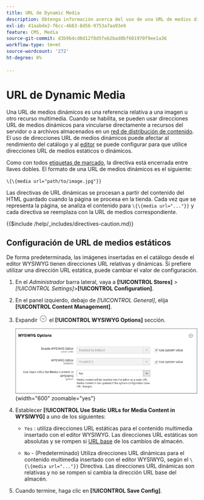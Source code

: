 ```yaml
---
title: URL de Dynamic Media
description: Obtenga información acerca del uso de una URL de medios dinámicos como referencia relativa a una imagen u otro recurso multimedia.
exl-id: 41aabde2-f6cc-4b83-8d56-9753a7aa93e9
feature: CMS, Media
source-git-commit: d3b9b4cd0d12f8d5feb2bad0bf601970f9ee1a36
workflow-type: tm+mt
source-wordcount: '272'
ht-degree: 0%

---
```


# URL de Dynamic Media

Una URL de medios dinámicos es una referencia relativa a una imagen u otro recurso multimedia. Cuando se habilita, se pueden usar direcciones URL de medios dinámicos para vincularse directamente a recursos del servidor o a archivos almacenados en un [red de distribución de contenido](media-storage-content-delivery-network.md). El uso de direcciones URL de medios dinámicos puede afectar al rendimiento del catálogo y al [editor](editor.md#configure-the-editor) se puede configurar para que utilice direcciones URL de medios estáticos o dinámicos.

Como con todos [etiquetas de marcado](../systems/markup-tags.md), la directiva está encerrada entre llaves dobles. El formato de una URL de medios dinámicos es el siguiente:

`\{\{media url="path/to/image.jpg"}}`

Las directivas de URL dinámicas se procesan a partir del contenido del HTML guardado cuando la página se procesa en la tienda. Cada vez que se representa la página, se analiza el contenido para `\{\{media url="..."}}` y cada directiva se reemplaza con la URL de medios correspondiente.

{{$include /help/_includes/directives-caution.md}}

## Configuración de URL de medios estáticos

De forma predeterminada, las imágenes insertadas en el catálogo desde el editor WYSIWYG tienen direcciones URL relativas y dinámicas. Si prefiere utilizar una dirección URL estática, puede cambiar el valor de configuración.

1. En el _Administrador_ barra lateral, vaya a **[!UICONTROL Stores]** > _[!UICONTROL Settings]_>**[!UICONTROL Configuration]**.

1. En el panel izquierdo, debajo de _[!UICONTROL General]_, elija **[!UICONTROL Content Management]**.

1. Expandir ![Selector de expansión](../assets/icon-display-expand.png) el **[!UICONTROL WYSIWYG Options]** sección.

   ![Opciones WYSIWYG](./assets/content-management-wysiwyg-options.png){width="600" zoomable="yes"}

1. Establecer **[!UICONTROL Use Static URLs for Media Content in WYSIWYG]** a uno de los siguientes:

   - `Yes` : utiliza direcciones URL estáticas para el contenido multimedia insertado con el editor WYSIWYG. Las direcciones URL estáticas son absolutas y se rompen si [URL base](../stores-purchase/store-urls.md) de los cambios de almacén.

   - `No` - (Predeterminado) Utiliza direcciones URL dinámicas para el contenido multimedia insertado con el editor WYSIWYG, según el `\{\{media url="..."}}` Directiva. Las direcciones URL dinámicas son relativas y no se rompen si cambia la dirección URL base del almacén.

1. Cuando termine, haga clic en **[!UICONTROL Save Config]**.
